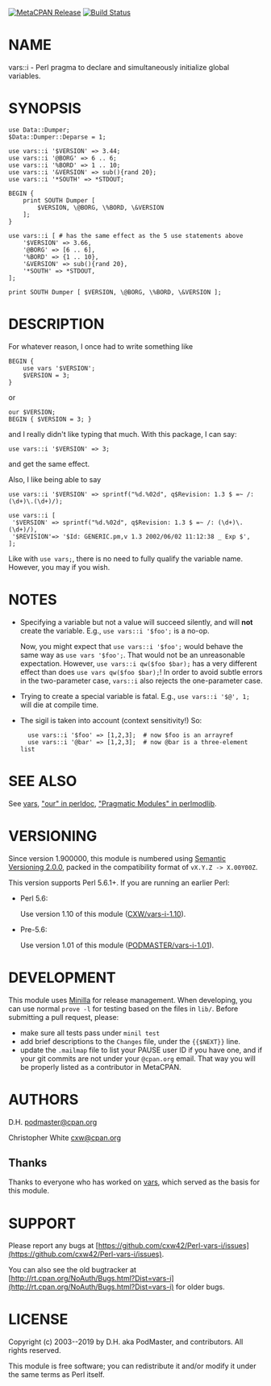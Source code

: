 [![MetaCPAN Release](https://badge.fury.io/pl/vars-i.svg)](https://metacpan.org/release/vars-i) [![Build Status](https://travis-ci.org/cxw42/Perl-vars-i.svg?branch=master)](https://travis-ci.org/cxw42/Perl-vars-i)
# NAME

vars::i - Perl pragma to declare and simultaneously initialize global variables.

# SYNOPSIS

    use Data::Dumper;
    $Data::Dumper::Deparse = 1;

    use vars::i '$VERSION' => 3.44;
    use vars::i '@BORG' => 6 .. 6;
    use vars::i '%BORD' => 1 .. 10;
    use vars::i '&VERSION' => sub(){rand 20};
    use vars::i '*SOUTH' => *STDOUT;

    BEGIN {
        print SOUTH Dumper [
            $VERSION, \@BORG, \%BORD, \&VERSION
        ];
    }

    use vars::i [ # has the same effect as the 5 use statements above
        '$VERSION' => 3.66,
        '@BORG' => [6 .. 6],
        '%BORD' => {1 .. 10},
        '&VERSION' => sub(){rand 20},
        '*SOUTH' => *STDOUT,
    ];

    print SOUTH Dumper [ $VERSION, \@BORG, \%BORD, \&VERSION ];

# DESCRIPTION

For whatever reason, I once had to write something like

    BEGIN {
        use vars '$VERSION';
        $VERSION = 3;
    }

or

    our $VERSION;
    BEGIN { $VERSION = 3; }

and I really didn't like typing that much.  With this package, I can say:

    use vars::i '$VERSION' => 3;

and get the same effect.

Also, I like being able to say

    use vars::i '$VERSION' => sprintf("%d.%02d", q$Revision: 1.3 $ =~ /: (\d+)\.(\d+)/);

    use vars::i [
     '$VERSION' => sprintf("%d.%02d", q$Revision: 1.3 $ =~ /: (\d+)\.(\d+)/),
     '$REVISION'=> '$Id: GENERIC.pm,v 1.3 2002/06/02 11:12:38 _ Exp $',
    ];

Like with `use vars;`, there is no need to fully qualify the variable name.
However, you may if you wish.

# NOTES

- Specifying a variable but not a value will succeed silently, and will **not**
create the variable.  E.g., `use vars::i '$foo';` is a no-op.

    Now, you might expect that `use vars::i '$foo';` would behave the same
    way as `use vars '$foo';`.  That would not be an unreasonable expectation.
    However, `use vars::i qw($foo $bar);` has a very different
    effect than does `use vars qw($foo $bar);`!  In order to avoid
    subtle errors in the two-parameter case, `vars::i` also rejects the
    one-parameter case.

- Trying to create a special variable is fatal.  E.g., `use vars::i '$@', 1;`
will die at compile time.
- The sigil is taken into account (context sensitivity!)  So:

        use vars::i '$foo' => [1,2,3];  # now $foo is an arrayref
        use vars::i '@bar' => [1,2,3];  # now @bar is a three-element list

# SEE ALSO

See [vars](https://metacpan.org/pod/vars), ["our" in perldoc](https://metacpan.org/pod/perldoc#our), ["Pragmatic Modules" in perlmodlib](https://metacpan.org/pod/perlmodlib#Pragmatic-Modules).

# VERSIONING

Since version 1.900000, this module is numbered using
[Semantic Versioning 2.0.0](https://semver.org),
packed in the compatibility format of `vX.Y.Z -> X.00Y00Z`.

This version supports Perl 5.6.1+.  If you are running an earlier Perl:

- Perl 5.6:

    Use version 1.10 of this module
    ([CXW/vars-i-1.10](https://metacpan.org/pod/release/CXW/vars-i-1.10/lib/vars/i.pm)).

- Pre-5.6:

    Use version 1.01 of this module
    ([PODMASTER/vars-i-1.01](https://metacpan.org/pod/release/PODMASTER/vars-i-1.01/lib/vars/i.pm)).

# DEVELOPMENT

This module uses [Minilla](https://metacpan.org/pod/Minilla) for release management.  When developing, you
can use normal `prove -l` for testing based on the files in `lib/`.  Before
submitting a pull request, please:

- make sure all tests pass under `minil test`
- add brief descriptions to the `Changes` file, under the `{{$NEXT}}` line.
- update the `.mailmap` file to list your PAUSE user ID if you have one, and
if your git commits are not under your `@cpan.org` email.  That way you will
be properly listed as a contributor in MetaCPAN.

# AUTHORS

D.H. <podmaster@cpan.org>

Christopher White <cxw@cpan.org>

## Thanks

Thanks to everyone who has worked on [vars](https://metacpan.org/pod/vars), which served as the basis for
this module.

# SUPPORT

Please report any bugs at [https://github.com/cxw42/Perl-vars-i/issues](https://github.com/cxw42/Perl-vars-i/issues).

You can also see the old bugtracker at
[http://rt.cpan.org/NoAuth/Bugs.html?Dist=vars-i](http://rt.cpan.org/NoAuth/Bugs.html?Dist=vars-i) for older bugs.

# LICENSE

Copyright (c) 2003--2019 by D.H. aka PodMaster, and contributors.
All rights reserved.

This module is free software; you can redistribute it and/or modify it
under the same terms as Perl itself.
